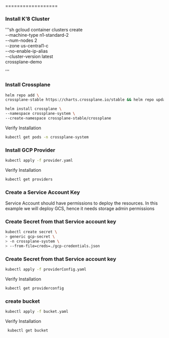  ==================
### Install K’8 Cluster 
'''sh
gcloud container clusters create \
  --machine-type n1-standard-2 \
  --num-nodes 2 \
  --zone us-central1-c \
  --no-enable-ip-alias \
  --cluster-version latest \
  crossplane-demo

'''

### Install Crossplane

```sh
helm repo add \
crossplane-stable https://charts.crossplane.io/stable && helm repo update

helm install crossplane \
--namespace crossplane-system \
--create-namespace crossplane-stable/crossplane
```
Verify Installation
```sh
kubectl get pods -n crossplane-system
```
### Install GCP Provider

```sh
kubectl apply -f provider.yaml
```
Verify Installation
```sh
kubectl get providers
```

### Create a Service Account Key

Service Account should have permissions to deploy the resources. In this example we will deploy GCS, hence it needs storage admin permissions

###  Create Secret from that Service account key

```sh
kubectl create secret \
> generic gcp-secret \
> -n crossplane-system \
> --from-file=creds=./gcp-credentials.json
```
###  Create Secret from that Service account key

```sh
kubectl apply -f providerConfig.yaml
```

Verify Installation

```sh
kubectl get providerconfig
```
### create bucket 

```sh
kubectl apply -f bucket.yaml
```
Verify Installation

```sh
 kubectl get bucket
```
